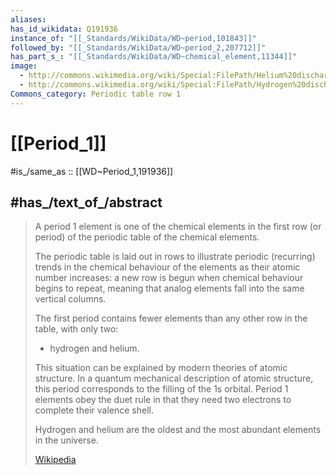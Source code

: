 ```yaml
---
aliases:
has_id_wikidata: Q191936
instance_of: "[[_Standards/WikiData/WD~period,101843]]"
followed_by: "[[_Standards/WikiData/WD~period_2,207712]]"
has_part_s_: "[[_Standards/WikiData/WD~chemical_element,11344]]"
image:
  - http://commons.wikimedia.org/wiki/Special:FilePath/Helium%20discharge%20tube.jpg
  - http://commons.wikimedia.org/wiki/Special:FilePath/Hydrogen%20discharge%20tube.jpg
Commons_category: Periodic table row 1
---
```


# [[Period_1]] 

#is_/same_as :: [[WD~Period_1,191936]] 

## #has_/text_of_/abstract 

> A period 1 element is one of the chemical elements 
> in the first row (or period) of the periodic table of the chemical elements. 
> 
> The periodic table is laid out in rows to illustrate periodic (recurring) 
> trends in the chemical behaviour of the elements as their atomic number increases: 
> a new row is begun when chemical behaviour begins to repeat, 
> meaning that analog elements fall into the same vertical columns. 
> 
> The first period contains fewer elements than any other row in the table, with only two: 
> - hydrogen and helium. 
> 
> This situation can be explained by modern theories of atomic structure. 
> In a quantum mechanical description of atomic structure, 
> this period corresponds to the filling of the 1s orbital. 
> Period 1 elements obey the duet rule 
> in that they need two electrons to complete their valence shell.
>
> Hydrogen and helium are the oldest and the most abundant elements in the universe.
>
> [Wikipedia](https://en.wikipedia.org/wiki/Period%201%20element) 

